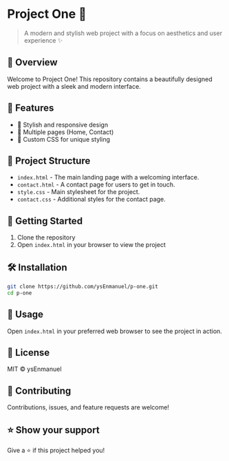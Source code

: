 # Project One 🚀

> A modern and stylish web project with a focus on aesthetics and user experience ✨

## 📖 Overview

Welcome to Project One! This repository contains a beautifully designed web project with a sleek and modern interface.

## 🌟 Features

- 🎨 Stylish and responsive design
- 📄 Multiple pages (Home, Contact)
- 💅 Custom CSS for unique styling

## 📂 Project Structure

- `index.html` - The main landing page with a welcoming interface.
- `contact.html` - A contact page for users to get in touch.
- `style.css` - Main stylesheet for the project.
- `contact.css` - Additional styles for the contact page.

## 🚀 Getting Started

1. Clone the repository
2. Open `index.html` in your browser to view the project

## 🛠️ Installation

```bash
git clone https://github.com/ysEnmanuel/p-one.git
cd p-one
```

## 📄 Usage

Open `index.html` in your preferred web browser to see the project in action.

## 📝 License

MIT © ysEnmanuel

## 🤝 Contributing

Contributions, issues, and feature requests are welcome!

## ⭐ Show your support

Give a ⭐️ if this project helped you!
